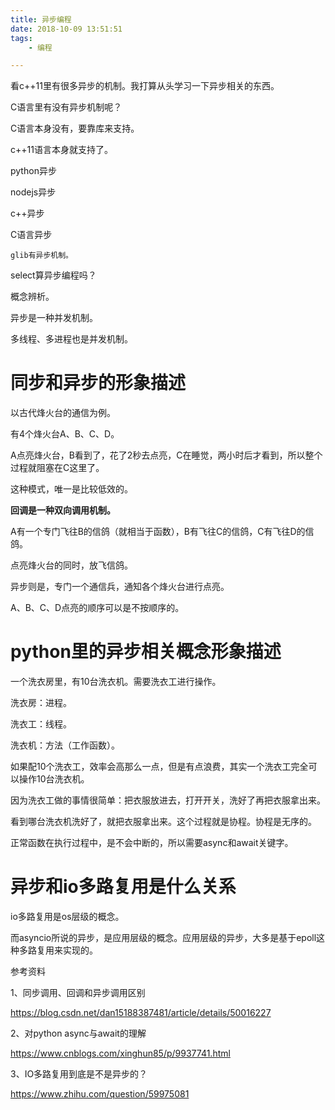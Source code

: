```yaml
---
title: 异步编程
date: 2018-10-09 13:51:51
tags:
	- 编程

---
```






看c++11里有很多异步的机制。我打算从头学习一下异步相关的东西。

C语言里有没有异步机制呢？

C语言本身没有，要靠库来支持。

c++11语言本身就支持了。



python异步

nodejs异步

c++异步

C语言异步

```
glib有异步机制。
```





select算异步编程吗？

概念辨析。

异步是一种并发机制。

多线程、多进程也是并发机制。



# 同步和异步的形象描述

以古代烽火台的通信为例。

有4个烽火台A、B、C、D。

A点亮烽火台，B看到了，花了2秒去点亮，C在睡觉，两小时后才看到，所以整个过程就阻塞在C这里了。

这种模式，唯一是比较低效的。



**回调是一种双向调用机制。**

A有一个专门飞往B的信鸽（就相当于函数），B有飞往C的信鸽，C有飞往D的信鸽。

点亮烽火台的同时，放飞信鸽。



异步则是，专门一个通信兵，通知各个烽火台进行点亮。

A、B、C、D点亮的顺序可以是不按顺序的。

# python里的异步相关概念形象描述

一个洗衣房里，有10台洗衣机。需要洗衣工进行操作。

洗衣房：进程。

洗衣工：线程。

洗衣机：方法（工作函数）。

如果配10个洗衣工，效率会高那么一点，但是有点浪费，其实一个洗衣工完全可以操作10台洗衣机。

因为洗衣工做的事情很简单：把衣服放进去，打开开关，洗好了再把衣服拿出来。

看到哪台洗衣机洗好了，就把衣服拿出来。这个过程就是协程。协程是无序的。

正常函数在执行过程中，是不会中断的，所以需要async和await关键字。



# 异步和io多路复用是什么关系

io多路复用是os层级的概念。

而asyncio所说的异步，是应用层级的概念。应用层级的异步，大多是基于epoll这种多路复用来实现的。





参考资料

1、同步调用、回调和异步调用区别

https://blog.csdn.net/dan15188387481/article/details/50016227

2、对python async与await的理解

https://www.cnblogs.com/xinghun85/p/9937741.html

3、IO多路复用到底是不是异步的？

https://www.zhihu.com/question/59975081